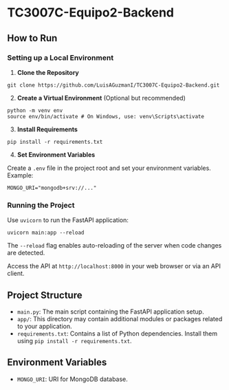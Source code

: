 # TC3007C-Equipo2-Backend

## How to Run

### Setting up a Local Environment

1. **Clone the Repository**
```
git clone https://github.com/LuisAGuzmanI/TC3007C-Equipo2-Backend.git
```

2. **Create a Virtual Environment** (Optional but recommended)
```
python -m venv env
source env/bin/activate # On Windows, use: venv\Scripts\activate
```

3. **Install Requirements**
```
pip install -r requirements.txt
```


4. **Set Environment Variables**

Create a `.env` file in the project root and set your environment variables. Example:
```
MONGO_URI="mongodb+srv://..."
```


### Running the Project

Use `uvicorn` to run the FastAPI application:
```
uvicorn main:app --reload
```

The `--reload` flag enables auto-reloading of the server when code changes are detected.

Access the API at `http://localhost:8000` in your web browser or via an API client.

## Project Structure

- `main.py`: The main script containing the FastAPI application setup.
- `app/`: This directory may contain additional modules or packages related to your application.
- `requirements.txt`: Contains a list of Python dependencies. Install them using `pip install -r requirements.txt`.

## Environment Variables

- `MONGO_URI`: URI for MongoDB database.
